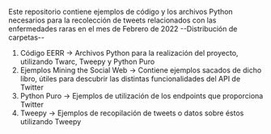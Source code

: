 Este repositorio contiene ejemplos de código y los archivos Python necesarios para la recolección de tweets relacionados con las enfermedades raras en el mes de Febrero de 2022
--Distribución de carpetas--
1) Código EERR -> Archivos Python para la realización del proyecto, utilizando Twarc, Tweepy y Python Puro
2) Ejemplos Mining the Social Web -> Contiene ejemplos sacados de dicho libro, útiles para descubrir las distintas funcionalidades del API de Twitter
3) Python Puro -> Ejemplos de utilización de los endpoints que proporciona Twitter
4) Tweepy -> Ejemplos de recopilación de tweets o datos sobre éstos utilizando Tweepy
